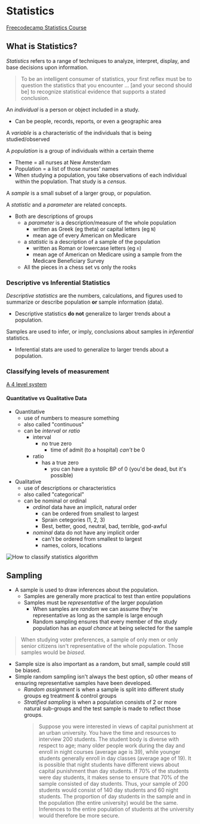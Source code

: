 # Statistics

[Freecodecamp Statistics Course](https://www.youtube.com/watch?v=xxpc-HPKN28&t=2024s)

## What is Statistics?

*Statistics* refers to a range of techniques to analyze, interpret, display, and base decisions upon information.

> To be an intelligent consumer of statistics, your first reflex must be to question the statistics that you encounter ... [and your second should be] to recognize statistical evidence that supports a stated conclusion.

An *individual* is a person or object included in a study.

- Can be people, records, reports, or even a geographic area

A *variable* is a characteristic of the individuals that is being studied/observed

A *population* is a group of individuals within a certain theme

- Theme = all nurses at New Amsterdam
- Population = a list of those nurses' names
- When studying a population, you take observations of each individual within the population. That study is a *census*.

A *sample* is a small subset of a larger group, or population.

A *statistic* and a *parameter* are related concepts.

- Both are descriptions of groups
  - a *parameter* is a description/measure of the whole population
    - written as Greek (eg theta) or capital letters (eg `N`)
    - mean age of every American on Medicare
  - a *statistic* is a description of a sample of the population
    - written as Roman or lowercase letters (eg `n`)
    - mean age of American on Medicare using a sample from the Medicare Beneficiary Survey
  - All the pieces in a chess set vs only the rooks

### Descriptive vs Inferential Statistics

*Descriptive statistics* are the numbers, calculations, and figures used to summarize or describe population **or** sample information (data).
  
- Descriptive statistics **do not** generalize to larger trends about a population.

Samples are used to infer, or imply, conclusions about samples in *inferential* statistics.

- Inferential stats are used to generalize to larger trends about a population.

### Classifying levels of measurement

[A 4 level system](https://github.com/jeremyraby/courseNotes/blob/main/courseNotes/statistics/classifyStatistics.jpg)

#### Quantitative vs Qualitative Data

- Quantitative
  - use of numbers to measure something
  - also called "continuous"
  - can be *interval* or *ratio*
    - interval
      - no true zero
        - time of admit (to a hospital) *can't* be 0
    - ratio
      - has a true zero
        - you can have a systolic BP of 0 (you'd be dead, but it's possible)
- Qualitative
  - use of descriptions or characteristics
  - also called "categorical"
  - can be nominal or ordinal
    - *ordinal* data have an implicit, natural order
      - can be ordered from smallest to largest
      - Sprain cetegories (1, 2, 3)
      - Best, better, good, neutral, bad, terrible, god-awful
    - *nominal* data do not have any implicit order
      - can't be ordered from smallest to largest
      - names, colors, locations

![How to classify statistics algorithm][def]

## Sampling

- A sample is used to draw inferences about the population.
  - Samples are generally more practical to test than entire populations
  - Samples must be *representative* of the larger population
    - When samples are *random* we can assume they're representative as long as the sample is large enough
    - Random sampling ensures that every member of the study population has an *equal chance* at being selected for the sample

> When studying voter preferences, a sample of only men or only senior citizens isn't representative of the whole population. Those samples would be *biased*.

- Sample size is also important as a random, but small, sample could still be biased.
- Simple random sampling isn't always the best option, s0 other means of ensuring representative samples have been developed.
  - *Random assignment* is when a sample is split into different study groups eg treatment & control groups
  - *Stratified sampling* is when a population consists of 2 or more natural sub-groups and the test sample is made to reflect those groups.
    > Suppose you were interested in views of capital punishment at an urban university. You have the time and resources to interview 200 students. The student body is diverse with respect to age; many older people work during the day and enroll in night courses (average age is 39), while younger students generally enroll in day classes (average age of 19). It is possible that night students have different views about capital punishment than day students. If 70% of the students were day students, it makes sense to ensure that 70% of the sample consisted of day students. Thus, your sample of 200 students would consist of 140 day students and 60 night students. The proportion of day students in the sample and in the population (the entire university) would be the same. Inferences to the entire population of students at the university would therefore be more secure.

[def]: ~/Documents/development/courseNotes/statistics/classifyStatistics.jpg